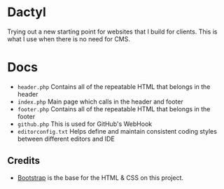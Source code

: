 # Dactyl
Trying out a new starting point for websites that I build for clients. This is what I use when there is no need for CMS.

# Docs
 * ```header.php``` Contains all of the repeatable HTML that belongs in the header
 * ```index.php``` Main page which calls in the header and footer
 * ```footer.php``` Contains all of the repeatable HTML that belongs in the footer
 * ```github.php``` This is used for GitHub's WebHook
 * ```editorconfig.txt``` Helps define and maintain consistent coding styles between different editors and IDE

## Credits
 * [Bootstrap](https://github.com/twitter/bootstrap) is the base for the HTML & CSS on this project.
